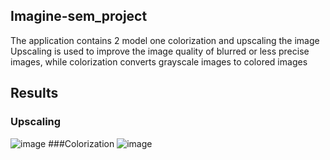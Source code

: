 ## Imagine-sem_project
The application contains 2 model one colorization and upscaling the image Upscaling is used to improve the image quality of blurred or less precise images, while colorization converts grayscale images to colored images

## Results
### Upscaling
![image](https://github.com/user-attachments/assets/cc992440-905a-4b1c-b053-b4e3ab1a0611)
###Colorization
![image](https://github.com/user-attachments/assets/0c04ae59-6987-4847-ba0d-567d4d7a190f)

